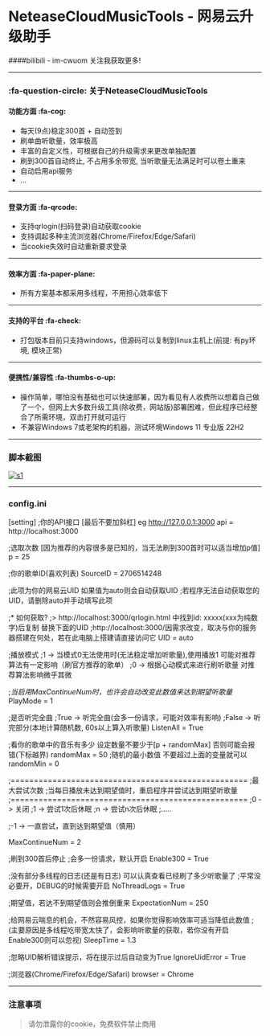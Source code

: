 # **NeteaseCloudMusicTools**   - 网易云升级助手

####bilibili - im-cwuom 关注我获取更多!

------------



### :fa-question-circle: 关于NeteaseCloudMusicTools
#### 功能方面 :fa-cog:
- 每天(9点)稳定300首 + 自动签到
- 刷单曲听歌量，效率极高
- 丰富的自定义性，可根据自己的升级需求来更改单独配置
- 刷到300首自动终止, 不占用多余带宽, 当听歌量无法满足时可以卷土重来
- 自动启用api服务
- ...
------------
#### 登录方面 :fa-qrcode:
- 支持qrlogin(扫码登录)自动获取cookie
- 支持调起多种主流浏览器(Chrome/Firefox/Edge/Safari)
- 当cookie失效时自动重新要求登录
------------
#### 效率方面 :fa-paper-plane:
- 所有方案基本都采用多线程，不用担心效率低下

------------

#### 支持的平台 :fa-check:
- 打包版本目前只支持windows，但源码可以复制到linux主机上(前提: 有py环境, 模块正常)

------------

#### 便携性/兼容性 :fa-thumbs-o-up:
- 操作简单，哪怕没有基础也可以快速部署，因为看见有人收费所以想着自己做了一个，但网上大多数升级工具(除收费，网站版)部署困难，但此程序已经整合了所需环境，双击打开就可运行
- 不兼容Windows 7或老架构的机器，测试环境Windows 11 专业版 22H2


------------

### 脚本截图
[![s1](https://raw.githubusercontent.com/cwuom/netease-cloud-LV10/main/s1.png "s1")](https://raw.githubusercontent.com/cwuom/netease-cloud-LV10/main/s1.png "s1")


------------

### config.ini

[setting]
;你的API接口 [最后不要加斜杠] eg http://127.0.0.1:3000
api = http://localhost:3000

;选取次数 [因为推荐的内容很多是已知的，当无法刷到300首时可以适当增加p值]
p = 25

;你的歌单ID(喜欢列表)
SourceID = 2706514248



;此项为你的网易云UID 如果值为auto则会自动获取UID
;若程序无法自动获取您的UID，请删除auto并手动填写此项

;* 如何获取?
;> http://localhost:3000/qrlogin.html 中找到id: xxxxx(xxx为纯数字)后复制 替换下面的UID
;http://localhost:3000/因需求改变，取决与你的服务器搭建在何处，若在此电脑上搭建请直接访问它
UID = auto




;播放模式
;1 -> 当模式0无法使用时(无法稳定增加听歌量),使用播放1 可能对推荐算法有一定影响（刷官方推荐的歌单）
;0 -> 根据心动模式来进行刷听歌量 对推荐算法影响微乎其微

;*当启用MaxContinueNum时，也许会自动改变此数值来达到期望听歌量*
PlayMode = 1



;是否听完全曲
;True -> 听完全曲(会多一份请求，可能对效率有影响)
;False -> 听完部分(本地计算随机数, 60s以上算入听歌量)
ListenAll = True

;看你的歌单中的音乐有多少 设定数量不要少于[p + randomMax] 否则可能会报错(下标越界)
randomMax = 50
;随机的最小数值 不要超过上面的变量就可以
randomMin = 0

;===================================================
;最大尝试次数
;当每日播放未达到期望值时，重启程序并尝试达到期望听歌量
;===================================================
;0 -> 关闭
;1 -> 尝试1次后休眠
;n -> 尝试n次后休眠
;.....

;-1 -> 一直尝试，直到达到期望值（慎用）

MaxContinueNum = 2




;刷到300首后停止
;会多一份请求，默认开启
Enable300 = True

;没有部分多线程的日志(还是有日志) 可以认真查看已经刷了多少听歌量了
;平常没必要开，DEBUG的时候需要开启
NoThreadLogs = True

;期望值，若达不到期望值则会推倒重来
ExpectationNum = 250


;给网易云喘息的机会，不然容易风控，如果你觉得影响效率可适当降低此数值
;(主要原因是多线程吃带宽太快了，会影响听歌量的获取，若你没有开启Enable300则可以忽视)
SleepTime = 1.3

;忽略UID解析错误提示，将在提示过后自动变为True
IgnoreUidError = True

;浏览器(Chrome/Firefox/Edge/Safari)
browser = Chrome

------------

### 注意事项
> 请勿泄露你的cookie，免费软件禁止商用
